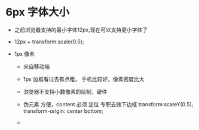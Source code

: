 # 6px 字体大小  

- 之前浏览器支持的最小字体12px,现在可以支持更小字体了
- 12px + transform:scale(0.5);

- 1px 像素
   - 来自移动端
   - 1px 边框看过去有点粗， 手机比较好，像素密度比大
   - 浏览器不支持小数像素的绘制，硬件
   - 伪元素
       方便，content 必须
       定位 专职去做下边框
       transform:scaleY(0.5);
       transform-origin: center bottom;

   - 
